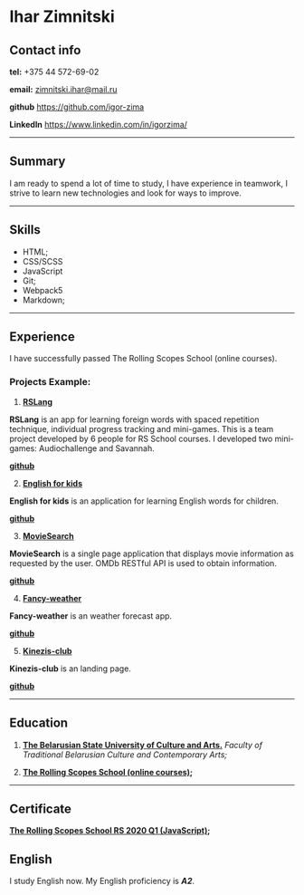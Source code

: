 # Ihar Zimnitski

## Contact info

**tel:** +375 44 572-69-02

**email:** zimnitski.ihar@mail.ru

**github** https://github.com/igor-zima

**LinkedIn** https://www.linkedin.com/in/igorzima/

---

## Summary

I am ready to spend a lot of time to study, I have experience in teamwork, I strive to learn new technologies and look for ways to improve.

---

## Skills

- HTML;
- CSS/SCSS
- JavaScript
- Git;
- Webpack5
- Markdown;

---

## Experience

I have successfully passed The Rolling Scopes School (online courses).

### Projects Example:

1. **[RSLang](https://rslang-team52-iudinaleksei.netlify.app/)**

**RSLang** is an app for learning foreign words with spaced repetition technique, individual progress tracking and mini-games. This is a team project developed by 6 people for RS School courses. I developed two mini-games: Audiochallenge and Savannah.

**[github](https://github.com/IudinAleksei/rslang)**

2. **[English for kids](https://igorzima-english-for-kids.netlify.app/)**

**English for kids** is an application for learning English words for children.

**[github](https://github.com/rolling-scopes-school/igorzima-RS2020Q1/tree/english-for-kids)**

3. **[MovieSearch](https://igorzima-movie-search.netlify.app/)**

**MovieSearch** is a single page application that displays movie information as requested by the user. OMDb RESTful API is used to obtain information.

**[github](https://github.com/rolling-scopes-school/igorzima-RS2020Q1/tree/movie-search)**

4. **[Fancy-weather](https://igorzima-fancy-weather.netlify.app/)**

**Fancy-weather** is an weather forecast app.

**[github](https://github.com/rolling-scopes-school/igorzima-RS2020Q1/tree/fancy-weather)**

5. **[Kinezis-club](http://www.kinezis-club.com/)**

**Kinezis-club** is an landing page.

**[github](https://github.com/igorzima/kinezis/tree/refactor/refactor_style)**

---

## Education

1. **[The Belarusian State University of Culture and Arts.](https://www.buk.by/eng/)**
   _Faculty of Traditional Belarusian Culture and Contemporary Arts;_

2. **[The Rolling Scopes School (online courses)](https://rs.school/js/);**

---

## Certificate

**[The Rolling Scopes School RS 2020 Q1 (JavaScript)](https://app.rs.school/certificate/ob3xib00);**

## English

I study English now. My English proficiency is _**A2**_.
